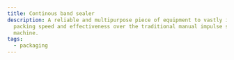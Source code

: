 ```yaml
---
title: Continous band sealer
description: A reliable and multipurpose piece of equipment to vastly improve
  packing speed and effectiveness over the traditional manual impulse sealing
  machine.
tags:
  - packaging
---
```

